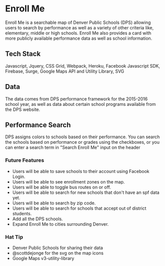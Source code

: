 # Enroll Me
Enroll Me is a searchable map of Denver Public Schools (DPS) allowing users to search by performance as well as a variety of other criteria like, elementary, middle or high schools. Enroll Me also provides a card with more publicly available performance data as well as school information.

## Tech Stack
Javascript, Jquery, CSS Grid, Webpack, Heroku, Facebook Javascript SDK, Firebase, Surge, Google Maps API and Utility Library, SVG

## Data
The data comes from DPS performance framework for the 2015-2016 school year, as well as
data about certain school programs available from the DPS website.

## Performance Search
DPS assigns colors to schools based on their performance. You can search the schools based on performance or grades using the checkboxes, or you can enter a search term in "Search Enroll Me" input on the header

### Future Features
- Users will be able to save schools to their account using Facebook Login.
- Users will be able to see enrollment zones on the map.
- Users will be able to toggle bus routes on or off.
- Users will be able to search for new schools that don't have an spf data yet.
- Users will be able to search by zip code.
- Users will be able to search for schools that accept out of district students.
- Add all the DPS schools.
- Expand Enroll Me to cities surrounding Denver.

### Hat Tip
- Denver Public Schools for sharing their data
- @scottdejonge for the svg on the map icons
- Google Maps v3-utility-library
